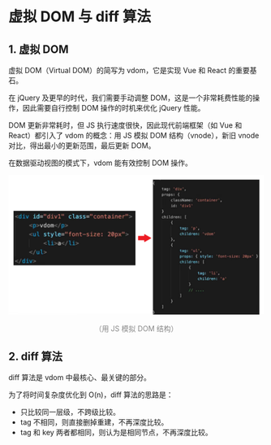 # 虚拟 DOM 与 diff 算法

## 1. 虚拟 DOM

虚拟 DOM（Virtual DOM）的简写为 vdom，它是实现 Vue 和 React 的重要基石。

在 jQuery 及更早的时代，我们需要手动调整 DOM，这是一个非常耗费性能的操作，因此需要自行控制 DOM 操作的时机来优化 jQuery 性能。

DOM 更新非常耗时，但 JS 执行速度很快，因此现代前端框架（如 Vue 和 React）都引入了 vdom 的概念：用 JS 模拟 DOM 结构（vnode），新旧 vnode 对比，得出最小的更新范围，最后更新 DOM。

在数据驱动视图的模式下，vdom 能有效控制 DOM 操作。

<div style="text-align: center;">
  <img src="./assets/dom-js.png" alt="用 JS 模拟 DOM 结构">
  <p style="text-align:center; color: #888;">（用 JS 模拟 DOM 结构）</p>
</div>

## 2. diff 算法

diff 算法是 vdom 中最核心、最关键的部分。

为了将时间复杂度优化到 O(n)，diff 算法的思路是：

* 只比较同一层级，不跨级比较。
* tag 不相同，则直接删掉重建，不再深度比较。
* tag 和 key 两者都相同，则认为是相同节点，不再深度比较。

